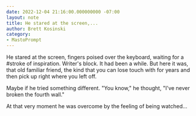 ```yaml
---
date: 2022-12-04 21:16:00.000000000 -07:00
layout: note
title: He stared at the screen,...
author: Brett Kosinski
category:
- MastoPrompt
---
```

He stared at the screen, fingers poised over the keyboard, waiting for a #stroke of inspiration. Writer's block. It had been a while. But here it was, that old familiar friend, the kind that you can lose touch with for years and then pick up right where you left off.

Maybe if he tried something different. "You know," he thought, "I've never broken the fourth wall."

At that very moment he was overcome by the feeling of being watched...
